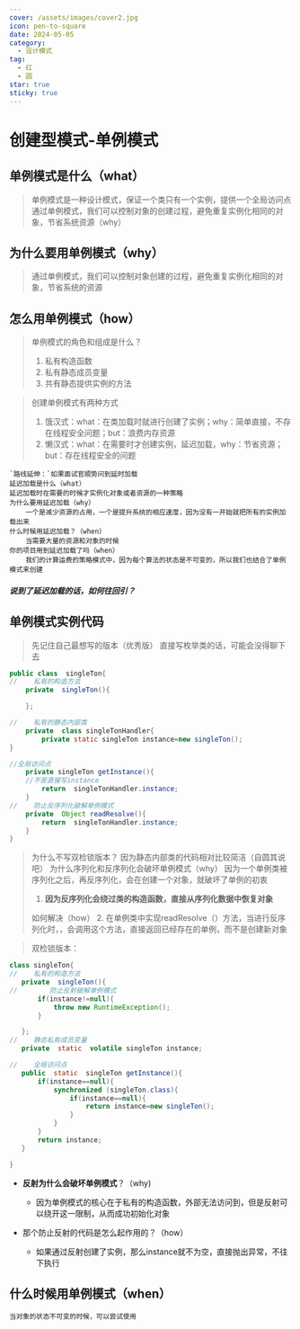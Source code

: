 ```yaml
---
cover: /assets/images/cover2.jpg
icon: pen-to-square
date: 2024-05-05
category:
  - 设计模式
tag:
  - 红
  - 圆
star: true
sticky: true
---
```

# 创建型模式-单例模式
## 单例模式是什么（what）
> 单例模式是一种设计模式，保证一个类只有一个实例，提供一个全局访问点
> 通过单例模式，我们可以控制对象的创建过程，避免重复实例化相同的对象，节省系统资源（why）

## 为什么要用单例模式（why）
>通过单例模式，我们可以控制对象创建的过程，避免重复实例化相同的对象，节省系统的资源
> 

## 怎么用单例模式（how）
> 单例模式的角色和组成是什么？
>1. 私有构造函数
>2. 私有静态成员变量
>3. 共有静态提供实例的方法

> 创建单例模式有两种方式
> 1. 饿汉式：what：在类加载时就进行创建了实例；why：简单直接，不存在线程安全问题；but：浪费内存资源
> 2. 懒汉式：what：在需要时才创建实例，延迟加载，why：节省资源；but：存在线程安全的问题

    `路线延伸：`如果面试官顺势问到延时加载
    延迟加载是什么（what）
    延迟加载时在需要的时候才实例化对象或者资源的一种策略
    为什么要用延迟加载（why）
        一个是减少资源的占用，一个是提升系统的相应速度，因为没有一开始就把所有的实例加载出来
    什么时候用延迟加载？（when）
        当需要大量的资源和对象的时候
    你的项目用到延迟加载了吗（when）
        我们的计算运费的策略模式中，因为每个算法的状态是不可变的，所以我们也结合了单例模式来创建
##### 说到了延迟加载的话，如何往回引？

## 单例模式实例代码
>先记住自己最想写的版本（优秀版）
> 直接写枚举类的话，可能会没得聊下去
``` java
public class  singleTon{
//    私有的构造方法
    private  singleTon(){

    };

//    私有的静态内部类
    private  class singleTonHandler{
        private static singleTon instance=new singleTon();
}

//全局访问点
    private singleTon getInstance(){
    //不是直接写instance
        return  singleTonHandler.instance;
    }
//    防止反序列化破解单例模式
    private  Object readResolve(){
        return  singleTonHandler.instance;
    }
}
``` 
> 为什么不写双检锁版本？
> 因为静态内部类的代码相对比较简洁（自圆其说吧）
>为什么序列化和反序列化会破坏单例模式（why）
> 因为一个单例类被序列化之后，再反序列化，会在创建一个对象，就破坏了单例的初衷
> 1. **因为反序列化会绕过类的构造函数，直接从序列化数据中恢复对象**
> 
> 如何解决（how）
> 2. 在单例类中实现readResolve（）方法，当进行反序列化时，，会调用这个方法，直接返回已经存在的单例，而不是创建新对象

>双检锁版本：
 ``` java
 class singleTon{
//    私有的构造方法
    private  singleTon(){
//        防止反射破解单例模式
        if(instance!=null){
            throw new RuntimeException();
        }

    };
//    静态私有成员变量
    private  static  volatile singleTon instance;

//    全局访问点
    public  static  singleTon getInstance(){
        if(instance==null){
            synchronized (singleTon.class){
                if(instance==null){
                    return instance=new singleTon();
                }
            }
        }
        return instance;
    }

}
``` 
- **反射为什么会破坏单例模式**？（why)
  - 因为单例模式的核心在于私有的构造函数，外部无法访问到，但是反射可以绕开这一限制，从而成功初始化对象

- 那个防止反射的代码是怎么起作用的？（how）
  - 如果通过反射创建了实例，那么instance就不为空，直接抛出异常，不往下执行
> 
## 什么时候用单例模式（when）
    当对象的状态不可变的时候，可以尝试使用






